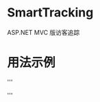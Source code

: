 SmartTracking
=============

ASP.NET MVC 版访客追踪

用法示例
=============

'''
<script type="text/javascript">
	var _maq = _maq || [];
	_maq.push(['_setAccount', 'SmartTracking']);
	_maq.push(['_trackPageview']);
	_maq.push(['_trackSubmit']);
	_maq.push(['_trackClick']);
	_maq.push(['_trackMover']);

	(function () {
		var ma = document.createElement('script'); ma.type = 'text/javascript'; ma.async = true;
		ma.src = ('https:' == document.location.protocol ? 'https://' : 'http://') + 'localhost:50374/ma.js';
		var s = document.getElementsByTagName('script')[0]; s.parentNode.insertBefore(ma, s);
	})();
</script>
'''
